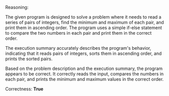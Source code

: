Reasoning:

The given program is designed to solve a problem where it needs to read a series of pairs of integers, find the minimum and maximum of each pair, and print them in ascending order. The program uses a simple if-else statement to compare the two numbers in each pair and print them in the correct order.

The execution summary accurately describes the program's behavior, indicating that it reads pairs of integers, sorts them in ascending order, and prints the sorted pairs.

Based on the problem description and the execution summary, the program appears to be correct. It correctly reads the input, compares the numbers in each pair, and prints the minimum and maximum values in the correct order.

Correctness: **True**